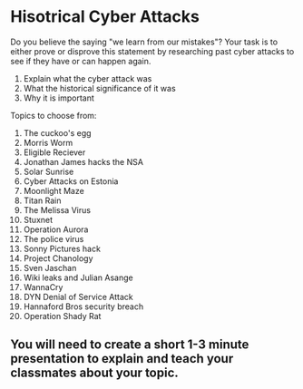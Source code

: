 
# Hisotrical Cyber Attacks

Do you believe the saying "we learn from our mistakes"? Your task is to either prove or disprove this statement by researching past cyber attacks to see if they have or can happen again.
  1. Explain what the cyber attack was
  2. What the historical significance of it was
  3. Why it is important

Topics to choose from:
1. The cuckoo's egg
2. Morris Worm
3. Eligible Reciever
4. Jonathan James hacks the NSA
5. Solar Sunrise
6. Cyber Attacks on Estonia
7. Moonlight Maze
8. Titan Rain
9. The Melissa Virus
10. Stuxnet
11. Operation Aurora
12. The police virus
13. Sonny Pictures hack
14. Project Chanology
15. Sven Jaschan
16. Wiki leaks and Julian Asange
17. WannaCry
18. DYN Denial of Service Attack
19. Hannaford Bros security breach 
20. Operation Shady Rat

## You will need to create a short 1-3 minute presentation to explain and teach your classmates about your topic. 



